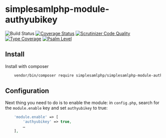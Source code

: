 # simplesamlphp-module-authyubikey

![Build Status](https://github.com/simplesamlphp/simplesamlphp-module-authyubikey/actions/workflows/php.yml/badge.svg)
[![Coverage Status](https://codecov.io/gh/simplesamlphp/simplesamlphp-module-authyubikey/branch/master/graph/badge.svg)](https://codecov.io/gh/simplesamlphp/simplesamlphp-module-authyubikey)
[![Scrutinizer Code Quality](https://scrutinizer-ci.com/g/simplesamlphp/simplesamlphp-module-authyubikey/badges/quality-score.png?b=master)](https://scrutinizer-ci.com/g/simplesamlphp/simplesamlphp-module-authyubikey/?branch=master)
[![Type Coverage](https://shepherd.dev/github/simplesamlphp/simplesamlphp-module-authyubikey/coverage.svg)](https://shepherd.dev/github/simplesamlphp/simplesamlphp-module-authyubikey)
[![Psalm Level](https://shepherd.dev/github/simplesamlphp/simplesamlphp-module-authyubikey/level.svg)](https://shepherd.dev/github/simplesamlphp/simplesamlphp-module-authyubikey)

## Install

Install with composer

```bash
    vendor/bin/composer require simplesamlphp/simplesamlphp-module-authyubikey
```

## Configuration

Next thing you need to do is to enable the module: in `config.php`,
search for the `module.enable` key and set `authyubikey` to true:

```php
    'module.enable' => [
        'authyubikey' => true,
        …
    ],
```
